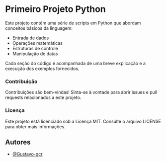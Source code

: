 # Primeiro Projeto Python

Este projeto contém uma série de scripts em Python que abordam conceitos básicos da linguagem:

- Entrada de dados
- Operações matemáticas
- Estruturas de controle
- Manipulação de datas

Cada seção do código é acompanhada de uma breve explicação e a execução dos exemplos fornecidos.

### Contribuição

Contribuições são bem-vindas! Sinta-se à vontade para abrir issues e pull requests relacionados a este projeto.

### Licença

Este projeto está licenciado sob a Licença MIT. Consulte o arquivo LICENSE para obter mais informações.

## Autores

- [@Gustavo-gcr](https://github.com/Gustavo-gcr)
